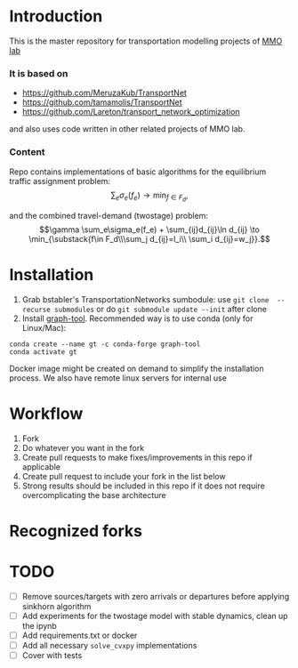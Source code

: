 # Introduction
This is the master repository for transportation modelling projects of [MMO lab](https://labmmo.ru/) 
### It is based on
- https://github.com/MeruzaKub/TransportNet
- https://github.com/tamamolis/TransportNet
- https://github.com/Lareton/transport_network_optimization

and also uses code written in other related projects of MMO lab. 

### Content
Repo contains implementations of basic algorithms for the equilibrium traffic assignment problem:
$$\sum_e \sigma_e(f_e) \to \min_{f \in F_d},$$

and the combined travel-demand (twostage) problem:
$$\gamma \sum_e\sigma_e(f_e) + \sum_{ij}d_{ij}\ln d_{ij} \to \min_{\substack{f\in F_d\\\sum_j d_{ij}=l_i\\ \sum_i d_{ij}=w_j}}.$$

# Installation
1. Grab bstabler's TransportationNetworks sumbodule: use `git clone  --recurse submodules`
or do `git submodule update --init` after clone
2. Install [graph-tool](https://graph-tool.skewed.de/). Recommended way is to use conda (only for Linux/Mac):
```
conda create --name gt -c conda-forge graph-tool
conda activate gt
```
Docker image  might be created on demand to simplify the installation process. We also have remote linux servers for internal use

# Workflow
1. Fork
2. Do whatever you want in the fork
3. Create pull requests to make fixes/improvements in this repo if applicable
4. Create pull request to include your fork in the list below
5. Strong results should be included in this repo if it does not require overcomplicating the base architecture

# Recognized forks

# TODO
- [ ] Remove sources/targets with zero arrivals or departures before applying sinkhorn algorithm
- [ ] Add experiments for the twostage model with stable dynamics, clean up the ipynb
- [ ] Add requirements.txt or docker
- [ ] Add all necessary `solve_cvxpy` implementations
- [ ] Cover with tests
